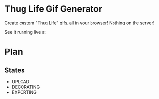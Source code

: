 # Thug Life Gif Generator

Create custom "Thug Life" gifs, all in your browser! Nothing on the server!

See it running live at

# Plan

## States

- UPLOAD
- DECORATING
- EXPORTING
